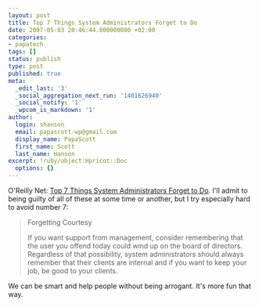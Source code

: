 ```yaml
---
layout: post
title: Top 7 Things System Administrators Forget to Do
date: 2007-05-03 20:46:44.000000000 +02:00
categories:
- papatech
tags: []
status: publish
type: post
published: true
meta:
  _edit_last: '3'
  _social_aggregation_next_run: '1401626940'
  _social_notify: '1'
  _wpcom_is_markdown: '1'
author:
  login: shanson
  email: papascott-wp@gmail.com
  display_name: PapaScott
  first_name: Scott
  last_name: Hanson
excerpt: !ruby/object:Hpricot::Doc
  options: {}
---
```

<p>O'Reilly Net: <a href="http://www.oreillynet.com/pub/a/sysadmin/2007/05/03/the-top-7-things-sysadmins-forget-to-do.html">Top 7 Things System Administrators Forget to Do</a>. I'll admit to being guilty of all of these at some time or another, but I try especially hard to avoid number 7:</p>
<blockquote><p>
  Forgetting Courtesy</p>
<p>  If you want support from management, consider remembering that the user you offend today could wind up on the board of directors. Regardless of that possibility, system administrators should always remember that their clients are internal and if you want to keep your job, be good to your clients.
</p></blockquote>
<p>We can be smart and help people without being arrogant. It's more fun that way.</p>
